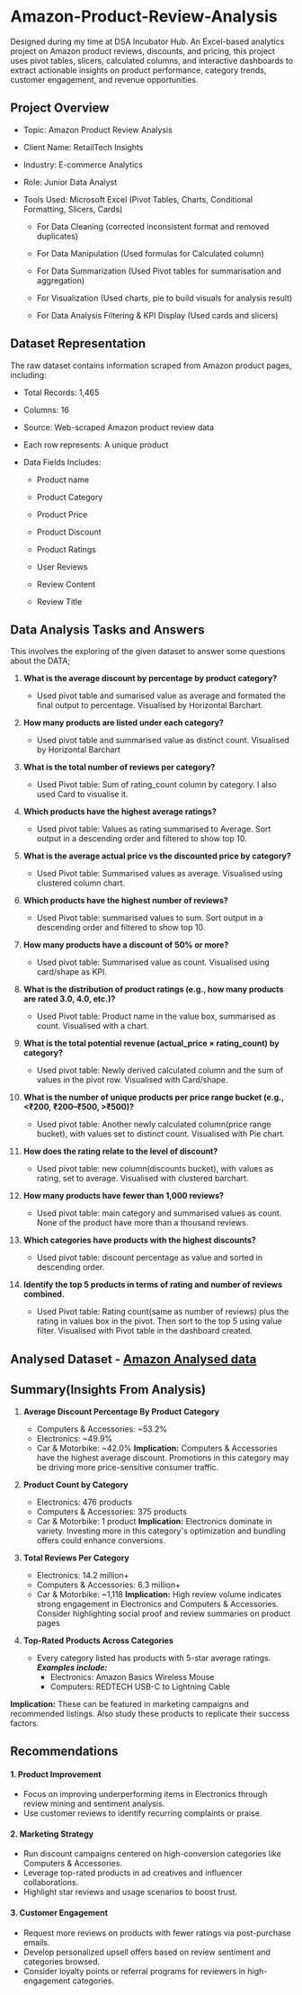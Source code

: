 # Amazon-Product-Review-Analysis
Designed during my time at DSA Incubator Hub. An Excel-based analytics project on Amazon product reviews, discounts, and pricing, this project uses pivot tables, slicers, calculated columns, and interactive dashboards to extract actionable insights on product performance, category trends, customer engagement, and revenue opportunities.

## Project Overview

+ Topic: Amazon Product Review Analysis

+ Client Name: RetailTech Insights

+ Industry: E-commerce Analytics

+ Role: Junior Data Analyst

+ Tools Used: Microsoft Excel (Pivot Tables, Charts, Conditional Formatting, Slicers, Cards)

  + For Data Cleaning (corrected inconsistent format and removed duplicates)

  + For Data Manipulation (Used formulas for Calculated column)

  + For Data Summarization (Used Pivot tables for summarisation and aggregation)

  + For Visualization (Used charts, pie to build visuals for analysis result)

  + For Data Analysis Filtering & KPI Display (Used cards and slicers)
 
## Dataset Representation

The raw dataset contains information scraped from Amazon product pages, including:

+ Total Records: 1,465

+ Columns: 16

+ Source: Web-scraped Amazon product review data

+ Each row represents: A unique product

+ Data Fields Includes:

  + Product name

  + Product Category

  + Product Price

  + Product Discount

  + Product Ratings

  + User Reviews

  + Review Content

  + Review Title

## Data Analysis Tasks and Answers

This involves the exploring of the given dataset to answer some questions about the DATA;

1. **What is the average discount by percentage by product category?**
    + Used pivot table and sumarised value as average and formated the final output to percentage. Visualised by Horizontal Barchart.

2. **How many products are listed under each category?**
    + Used pivot table and summarised value as distinct count. Visualised by Horizontal Barchart

3. **What is the total number of reviews per category?**
    + Used Pivot table: Sum of rating_count column by category. I also used Card to visualise it.

4. **Which products have the highest average ratings?**
    + Used pivot table: Values as rating summarised to Average. Sort output in a descending order and filtered to show top 10.

5. **What is the average actual price vs the discounted price by category?**
    + Used Pivot table: Summarised values as average. Visualised using clustered column chart.

6. **Which products have the highest number of reviews?**
    + Used Pivot table: summarised values to sum. Sort output in a descending order and filtered to show top 10.

7. **How many products have a discount of 50% or more?**
     + Used pivot table: Summarised value as count. Visualised using card/shape as KPI.

8. **What is the distribution of product ratings (e.g., how many products are rated 3.0, 4.0, etc.)?**
    + Used Pivot table: Product name in the value box, summarised as count. Visualised with a chart.

9. **What is the total potential revenue (actual_price × rating_count) by category?**
    + Used pivot table: Newly derived calculated column and the sum of values in the pivot row. Visualised with Card/shape.

10. **What is the number of unique products per price range bucket (e.g., <₹200, ₹200–₹500, >₹500)?**
    + Used pivot table: Another newly calculated column(price range bucket), with values set to distinct count. Visualised with Pie chart.

11. **How does the rating relate to the level of discount?**
    + Used pivot table: new column(discounts bucket), with values as rating, set to average. Visualised with clustered barchart.

12. **How many products have fewer than 1,000 reviews?**
    + Used pivot table: main category and summarised values as count. None of the product have more than a thousand reviews.

13. **Which categories have products with the highest discounts?**
    + Used pivot table: discount percentage as value and sorted in descending order.

14. **Identify the top 5 products in terms of rating and number of reviews combined.**
    + Used Pivot table: Rating count(same as number of reviews) plus the rating in values box in the pivot. Then sort to the top 5 using value filter. Visualised with Pivot table in the dashboard created.
   
## Analysed Dataset - [Amazon Analysed data](https://docs.google.com/spreadsheets/d/1O0VSJC_x-WFm7TXO4x77A2BRae0eptgqLyOp4yrIPIU/edit?gid=278939281#gid=278939281)

## Summary(Insights From Analysis)

1. **Average Discount Percentage By Product Category**
    + Computers & Accessories: ~53.2%
    + Electronics: ~49.9%
    + Car & Motorbike: ~42.0%
**Implication:** Computers & Accessories have the highest average discount. Promotions in this category may be driving more price-sensitive consumer traffic.

2. **Product Count by Category**
    + Electronics: 476 products
    + Computers & Accessories: 375 products
    + Car & Motorbike: 1 product
**Implication:** Electronics dominate in variety. Investing more in this category's optimization and bundling offers could enhance conversions.

3. **Total Reviews Per Category**
    + Electronics: 14.2 million+
    + Computers & Accessories: 6.3 million+
    + Car & Motorbike: ~1,118
**Implication:** High review volume indicates strong engagement in Electronics and Computers & Accessories. Consider highlighting social proof and review summaries on product pages

4. **Top-Rated Products Across Categories**
    + Every category listed has products with 5-star average ratings. ***Examples include:***
        + Electronics: Amazon Basics Wireless Mouse
        + Computers: REDTECH USB-C to Lightning Cable

**Implication:** These can be featured in marketing campaigns and recommended listings. Also study these products to replicate their success factors.

## Recommendations

#### 1. **Product Improvement**

  + Focus on improving underperforming items in Electronics through review mining and sentiment analysis.
  + Use customer reviews to identify recurring complaints or praise.

#### 2. **Marketing Strategy**

  + Run discount campaigns centered on high-conversion categories like Computers & Accessories.
  + Leverage top-rated products in ad creatives and influencer collaborations.
  + Highlight star reviews and usage scenarios to boost trust.

#### 3. **Customer Engagement**

  + Request more reviews on products with fewer ratings via post-purchase emails.
  + Develop personalized upsell offers based on review sentiment and categories browsed.
  + Consider loyalty points or referral programs for reviewers in high-engagement categories.

